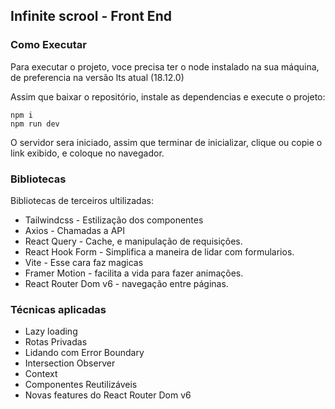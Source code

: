 ## Infinite scrool - Front End

### Como Executar

Para executar o projeto, voce precisa ter o node instalado na sua máquina, de preferencia na versão lts atual (18.12.0)

Assim que baixar o repositório, instale as dependencias e execute o projeto:

```
npm i
npm run dev
```

O servidor sera iniciado, assim que terminar de inicializar, clique ou copie o link exibido, e coloque no navegador.

### Bibliotecas

Bibliotecas de terceiros ultilizadas:

- Tailwindcss - Estilização dos componentes
- Axios - Chamadas a API
- React Query - Cache, e manipulação de requisições.
- React Hook Form - Simplifica a maneira de lidar com formularios.
- Vite - Esse cara faz magicas
- Framer Motion - facilita a vida para fazer animações.
- React Router Dom v6 - navegação entre páginas.

### Técnicas aplicadas

- Lazy loading
- Rotas Privadas
- Lidando com Error Boundary
- Intersection Observer
- Context
- Componentes Reutilizáveis
- Novas features do React Router Dom v6
